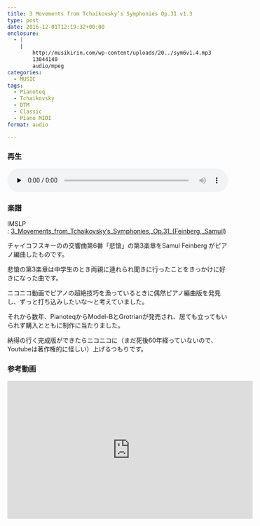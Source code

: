 ```yaml
---
title: 3 Movements from Tchaikovsky’s Symphonies Op.31 v1.3
type: post
date: 2016-12-01T12:19:32+00:00
enclosure:
  - |
    |
        http://musikirin.com/wp-content/uploads/20../sym6v1.4.mp3
        13044140
        audio/mpeg
categories:
  - MUSIC
tags:
  - Pianoteq
  - Tchaikovsky
  - DTM
  - Classic
  - Piano MIDI
format: audio

---
```

### 再生

<!--[if lt IE 9]><![endif]-->
<audio class="wp-audio-shortcode" id="audio-11-1" preload="none" style="width: 100%;" controls="controls" src="../sym6v1.4.mp3?_=1">
</audio> 

### 楽譜

IMSLP : [3\_Movements\_from\_Tchaikovsky&#8217;s\_Symphonies,\_Op.31\_(Feinberg,_Samuil)][1]

<!--more-->

チャイコフスキーのの交響曲第6番「悲愴」の第3楽章をSamul Feinberg がピアノ編曲したものです。

悲愴の第3楽章は中学生のとき両親に連れられ聞きに行ったことをきっかけに好きになった曲です。

ニコニコ動画でピアノの超絶技巧を漁っているときに偶然ピアノ編曲版を発見し、ずっと打ち込みしたいな～と考えていました。

それから数年、PianoteqからModel-BとGrotrianが発売され、居ても立ってもいられず購入とともに制作に当たりました。

納得の行く完成版ができたらニコニコに（まだ死後60年経っていないので、Youtubeは著作権的に怪しい）上げるつもりです。
  
### 参考動画
  
<iframe width="560" height="315" src="https://www.youtube.com/embed/FIiY59o8n2g" frameborder="0" allow="accelerometer; autoplay; encrypted-media; gyroscope; picture-in-picture" allowfullscreen></iframe>

 [1]: http://imslp.org/wiki/3_Movements_from_Tchaikovsky's_Symphonies,_Op.31_(Feinberg,_Samuil)